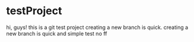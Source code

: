 # testProject
hi, guys! this is a git test project
creating a new branch is quick.
creating a new branch is quick and simple
test no ff
